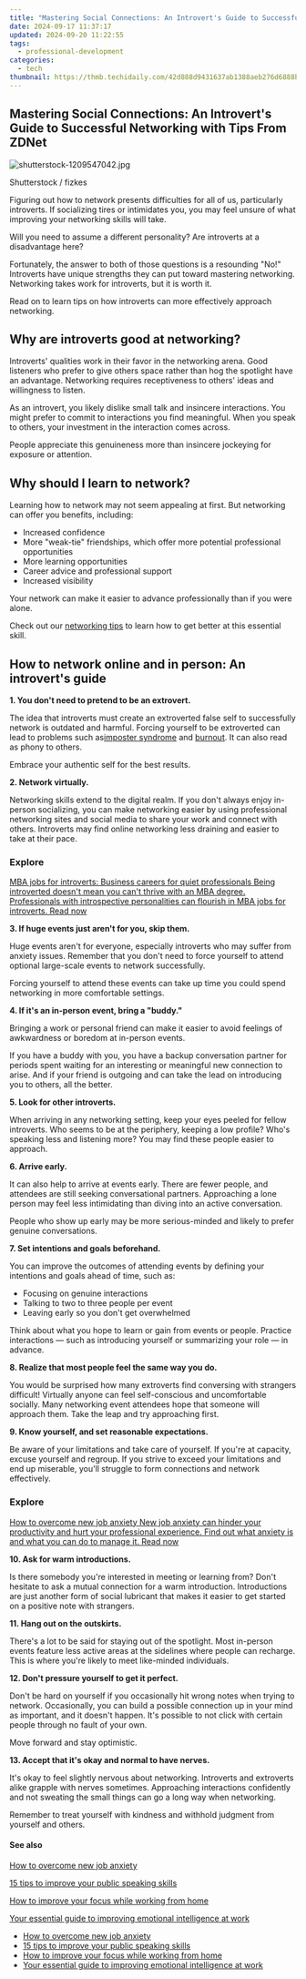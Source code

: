 ```yaml
---
title: "Mastering Social Connections: An Introvert's Guide to Successful Networking with Tips From ZDNet"
date: 2024-09-17 11:37:17
updated: 2024-09-20 11:22:55
tags:
  - professional-development
categories:
  - tech
thumbnail: https://thmb.techidaily.com/42d888d9431637ab1388aeb276d6888b24b9d1d85a816656ff3b301d8b067e97.jpg
---
```


## Mastering Social Connections: An Introvert's Guide to Successful Networking with Tips From ZDNet

![shutterstock-1209547042.jpg](https://www.zdnet.com/a/img/resize/7303c22f1175a9d93431203154c0ae8c99c30131/2021/10/12/aead5e78-5773-4929-8474-215e95daaa5c/shutterstock-1209547042.jpg?auto=webp&precrop=5616,3155,x0,y62&width=1280)

Shutterstock / fizkes

Figuring out how to network presents difficulties for all of us, particularly introverts. If socializing tires or intimidates you, you may feel unsure of what improving your networking skills will take. 

Will you need to assume a different personality? Are introverts at a disadvantage here?

Fortunately, the answer to both of those questions is a resounding "No!" Introverts have unique strengths they can put toward mastering networking. Networking takes work for introverts, but it is worth it.

Read on to learn tips on how introverts can more effectively approach networking.

## Why are introverts good at networking?

Introverts' qualities work in their favor in the networking arena. Good listeners who prefer to give others space rather than hog the spotlight have an advantage. Networking requires receptiveness to others' ideas and willingness to listen.

As an introvert, you likely dislike small talk and insincere interactions. You might prefer to commit to interactions you find meaningful. When you speak to others, your investment in the interaction comes across.

People appreciate this genuineness more than insincere jockeying for exposure or attention.

## Why should I learn to network?

Learning how to network may not seem appealing at first. But networking can offer you benefits, including:

* Increased confidence
* More "weak-tie" friendships, which offer more potential professional opportunities
* More learning opportunities
* Career advice and professional support
* Increased visibility

Your network can make it easier to advance professionally than if you were alone.

Check out our [networking tips](https://www.zdnet.com/education/tech-company-networking-tips/) to learn how to get better at this essential skill.

## How to network online and in person: An introvert's guide

**1\. You don't need to pretend to be an extrovert.**

The idea that introverts must create an extroverted false self to successfully network is outdated and harmful. Forcing yourself to be extroverted can lead to problems such as[imposter syndrome](https://www.zdnet.com/education/professional-development/challenge-imposter-syndrome/) and [burnout](https://www.zdnet.com/education/professional-development/how-to-avoid-burnout/). It can also read as phony to others. 

Embrace your authentic self for the best results.

**2\. Network virtually.**

Networking skills extend to the digital realm. If you don't always enjoy in-person socializing, you can make networking easier by using professional networking sites and social media to share your work and connect with others. Introverts may find online networking less draining and easier to take at their pace.

### Explore

[MBA jobs for introverts: Business careers for quiet professionals Being introverted doesn't mean you can't thrive with an MBA degree. Professionals with introspective personalities can flourish in MBA jobs for introverts.  Read now](https://www.zdnet.com/article/mba-jobs-for-introverts/)

**3\. If huge events just aren't for you, skip them.**

Huge events aren't for everyone, especially introverts who may suffer from anxiety issues. Remember that you don't need to force yourself to attend optional large-scale events to network successfully. 

Forcing yourself to attend these events can take up time you could spend networking in more comfortable settings.

**4\. If it's an in-person event, bring a "buddy."**

Bringing a work or personal friend can make it easier to avoid feelings of awkwardness or boredom at in-person events. 

If you have a buddy with you, you have a backup conversation partner for periods spent waiting for an interesting or meaningful new connection to arise. And if your friend is outgoing and can take the lead on introducing you to others, all the better.

**5\. Look for other introverts.**

When arriving in any networking setting, keep your eyes peeled for fellow introverts. Who seems to be at the periphery, keeping a low profile? Who's speaking less and listening more? You may find these people easier to approach.

**6\. Arrive early.**

It can also help to arrive at events early. There are fewer people, and attendees are still seeking conversational partners. Approaching a lone person may feel less intimidating than diving into an active conversation.

People who show up early may be more serious-minded and likely to prefer genuine conversations.

**7\. Set intentions and goals beforehand.**

You can improve the outcomes of attending events by defining your intentions and goals ahead of time, such as:

* Focusing on genuine interactions
* Talking to two to three people per event
* Leaving early so you don't get overwhelmed

Think about what you hope to learn or gain from events or people. Practice interactions — such as introducing yourself or summarizing your role — in advance.

**8\. Realize that most people feel the same way you do.**

You would be surprised how many extroverts find conversing with strangers difficult! Virtually anyone can feel self-conscious and uncomfortable socially. Many networking event attendees hope that someone will approach them. Take the leap and try approaching first.

**9\. Know yourself, and set reasonable expectations.**

Be aware of your limitations and take care of yourself. If you're at capacity, excuse yourself and regroup. If you strive to exceed your limitations and end up miserable, you'll struggle to form connections and network effectively.

### Explore

[How to overcome new job anxiety New job anxiety can hinder your productivity and hurt your professional experience. Find out what anxiety is and what you can do to manage it.  Read now](https://www.zdnet.com/article/overcome-new-job-anxiety/)

**10\. Ask for warm introductions.**

Is there somebody you're interested in meeting or learning from? Don't hesitate to ask a mutual connection for a warm introduction. Introductions are just another form of social lubricant that makes it easier to get started on a positive note with strangers.

**11\. Hang out on the outskirts.**

There's a lot to be said for staying out of the spotlight. Most in-person events feature less active areas at the sidelines where people can recharge. This is where you're likely to meet like-minded individuals.

**12\. Don't pressure yourself to get it perfect.**

Don't be hard on yourself if you occasionally hit wrong notes when trying to network. Occasionally, you can build a possible connection up in your mind as important, and it doesn't happen. It's possible to not click with certain people through no fault of your own. 

Move forward and stay optimistic.

**13\. Accept that it's okay and normal to have nerves.**

It's okay to feel slightly nervous about networking. Introverts and extroverts alike grapple with nerves sometimes. Approaching interactions confidently and not sweating the small things can go a long way when networking. 

Remember to treat yourself with kindness and withhold judgment from yourself and others.

#### See also

[How to overcome new job anxiety](https://www.zdnet.com/article/overcome-new-job-anxiety/ "How to overcome new job anxiety")

[15 tips to improve your public speaking skills](https://www.zdnet.com/article/public-speaking-tips/ "15 tips to improve your public speaking skills")

[How to improve your focus while working from home](https://www.zdnet.com/article/improve-focus-while-you-work-from-home/ "How to improve your focus while working from home")

[Your essential guide to improving emotional intelligence at work](https://www.zdnet.com/article/emotional-intelligence-at-work-guide/ "Your essential guide to improving emotional intelligence at work")

* [How to overcome new job anxiety](https://www.zdnet.com/article/overcome-new-job-anxiety/ "How to overcome new job anxiety")
* [15 tips to improve your public speaking skills](https://www.zdnet.com/article/public-speaking-tips/ "15 tips to improve your public speaking skills")
* [How to improve your focus while working from home](https://www.zdnet.com/article/improve-focus-while-you-work-from-home/ "How to improve your focus while working from home")
* [Your essential guide to improving emotional intelligence at work](https://www.zdnet.com/article/emotional-intelligence-at-work-guide/ "Your essential guide to improving emotional intelligence at work")

<ins class="adsbygoogle"
     style="display:block"
     data-ad-format="autorelaxed"
     data-ad-client="ca-pub-7571918770474297"
     data-ad-slot="1223367746"></ins>



<ins class="adsbygoogle"
     style="display:block"
     data-ad-client="ca-pub-7571918770474297"
     data-ad-slot="8358498916"
     data-ad-format="auto"
     data-full-width-responsive="true"></ins>
